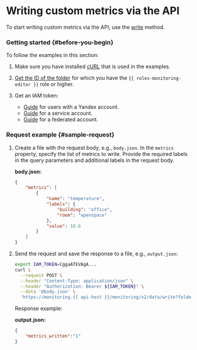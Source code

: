 # Writing custom metrics via the API

To start writing custom metrics via the API, use the [write](../../api-ref/MetricsData/write.md) method.

### Getting started {#before-you-begin}

To follow the examples in this section:

1. Make sure you have installed [cURL](https://curl.haxx.se) that is used in the examples.
1. [Get the ID of the folder](../../../resource-manager/operations/folder/get-id.md) for which you have the `{{ roles-monitoring-editor }}` role or higher.
1. Get an IAM token:

   * [Guide](../../../iam/operations/iam-token/create.md) for users with a Yandex account.
   * [Guide](../../../iam/operations/iam-token/create-for-sa.md) for a service account.
   * [Guide](../../../iam/operations/iam-token/create-for-federation.md) for a federated account.

### Request example {#sample-request}

1. Create a file with the request body, e.g., `body.json`. In the `metrics` property, specify the list of metrics to write. Provide the required labels in the query parameters and additional labels in the request body.

    **body.json:**
    ```json
    {
        "metrics": [
            {
                "name": "temperature",
                "labels": {
                    "building": "office",
                    "room": "openspace"
                },
                "value": 18.6
            }
        ]
    }
    ```

1. Send the request and save the response to a file, e.g., `output.json`:

    ```bash
    export IAM_TOKEN=CggaATEVAgA...
    curl \
      --request POST \
      --header "Content-Type: application/json" \
      --header "Authorization: Bearer ${IAM_TOKEN}" \
      --data '@body.json' \
      'https://monitoring.{{ api-host }}/monitoring/v2/data/write?folderId=aoe6vrq0g3sv********&service=custom' > output.json
    ```

    Response example:

    **output.json:**
    ```json
    {
        "metrics_written":"1"
    }
    ```
